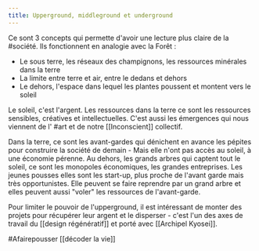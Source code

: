 ```yaml
---
title: Upperground, middleground et underground
---
```


Ce sont 3 concepts qui permette d'avoir une lecture plus claire de la #société.
Ils fonctionnent en analogie avec la Forêt :
- Le sous terre, les réseaux des champignons, les ressources minérales dans la terre
- La limite entre terre et air, entre le dedans et dehors
- Le dehors, l'espace dans lequel les plantes poussent et montent vers le soleil

Le soleil, c'est l'argent. Les ressources dans la terre ce sont les ressources sensibles, créatives et intellectuelles. C'est aussi les émergences qui nous viennent de l' #art et de notre [[Inconscient]] collectif.

Dans la terre, ce sont les avant-gardes qui dénichent en avance les pépites pour construire la société de demain - Mais elle n'ont pas accès au soleil, à une économie pérenne.
Au dehors, les grands arbres qui captent tout le soleil, ce sont les monopoles économiques, les grandes entreprises.
Les jeunes pousses elles sont les start-up, plus proche de l'avant garde mais très opportunistes. Elle peuvent se faire reprendre par un grand arbre et elles peuvent aussi "voler" les ressources de l'avant-garde.

Pour limiter le pouvoir de l'upperground, il est intéressant de monter des projets pour récupérer leur argent et le disperser - c'est l'un des axes de travail du [[design régénératif]] et porté avec [[Archipel Kyosei]].

#Afairepousser [[décoder la vie]]